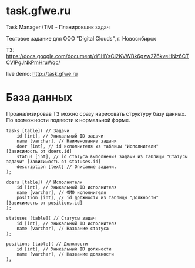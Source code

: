# task.gfwe.ru
Task Manager (TM) - Планировшик задач

Тестовое задание для ООО "Digital Clouds", г. Новосибирск

ТЗ: https://docs.google.com/document/d/1HYsCI2KVWBk6gzw276kveHNz6CTCVIPgJNkPmHruWqc/

live demo: http://task.gfwe.ru

# База данных
Проанализировав ТЗ можно сразу нарисовать структуру базу данных.
По возможности подвести к нормальной форме.

```
tasks [table]( // Задачи
	id [int], // Уникальный ID задачи
	name [varchar], // Наименование задачи
	doer [int], // id исполнителя из таблицы "Исполнители" [Зависимость от doers.id]
	status [int], // id статуса выполнения задачи из таблицы "Статусы задачи" [Зависимость от statuses.id]
	description [text] // Описание задачи.
);

doers [table]( // Исполнители
	id [int], // Уникальный ID исполнителя
	name [varchar], // ФИО исполнителя
	position [int], // id должности из таблицы "Должности" [Зависимость от positions.id]
);

statuses [table]( // Статусы задач
	id [int], // Уникальный ID исполнителя
	name [varchar], // Название статуса
);

positions [table]( // Должности
	id [int], // Уникальный ID должности
	name [varchar], // Название должности
);
```